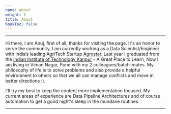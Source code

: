 ```yaml
---
name: about
weight: 5
title: About
bookToc: false
---
```


---

Hi there, I am Anuj, first of all, thanks for visiting the page. It's an honor to serve the community, I am currently working as a Data Scientist/Engineer with India’s leading AgriTech Startup [Agrostar](https://corporate.agrostar.in/). Last year I graduated from the [Indian Institute of Technology Kanpur](https://www.cse.iitk.ac.in/) - A Great Place to Learn, Now I am living in Viman Nagar, Pune with my 2 colleagues/batch-mates. My philosophy of life is to solve problems and also provide a helpful environment to others so that we all can manage conflicts and move in better directions :).


I'll try my best to keep the content more implementation focused. My current areas of experience are Data Pipeline Architectures and of course automation to get a good night's sleep in the mundane routines.

---
